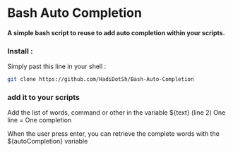 # Bash Auto Completion

#### A simple bash script to reuse to add auto completion within your scripts.

### Install :
<p>Simply past this line in your shell :</p>

```bash
git clone https://github.com/HadiDotSh/Bash-Auto-Completion
```

### add it to your scripts

<p>Add the list of words, command or other in the variable ${text} (line 2)
One line = One completion

When the user press enter, you can retrieve the complete words with the ${autoCompletion} variable</p>